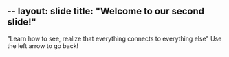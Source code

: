 --
layout: slide
title: "Welcome to our second slide!"
---
"Learn how to see, realize that everything connects to everything else"
Use the left arrow to go back!
